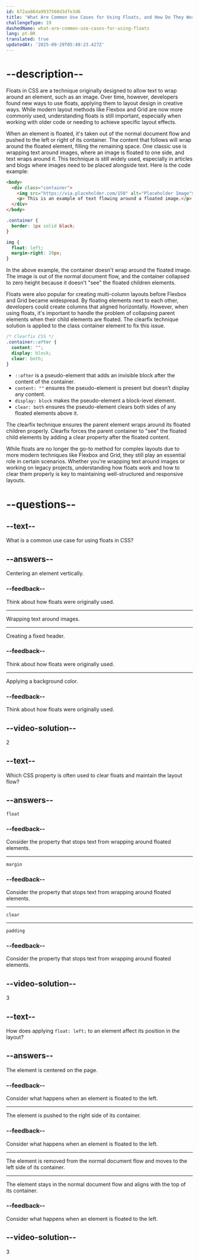 ```yaml
---
id: 672aa86da9937560d3dfe3d6
title: 'What Are Common Use Cases for Using Floats, and How Do They Work?'
challengeType: 19
dashedName: what-are-common-use-cases-for-using-floats
lang: pt-BR
translated: true
updatedAt: '2025-09-29T05:49:23.427Z'
---
```


# --description--

Floats in CSS are a technique originally designed to allow text to wrap around an element, such as an image. Over time, however, developers found new ways to use floats, applying them to layout design in creative ways. While modern layout methods like Flexbox and Grid are now more commonly used, understanding floats is still important, especially when working with older code or needing to achieve specific layout effects.

When an element is floated, it's taken out of the normal document flow and pushed to the left or right of its container. The content that follows will wrap around the floated element, filling the remaining space. One classic use is wrapping text around images, where an image is floated to one side, and text wraps around it. This technique is still widely used, especially in articles and blogs where images need to be placed alongside text. Here is the code example:

```html
<body>
  <div class="container">
    <img src="https://via.placeholder.com/150" alt="Placeholder Image">
    <p> This is an example of text flowing around a floated image.</p>
  </div>
</body>
```

```css
.container {
  border: 1px solid black;
}

img {
  float: left;
  margin-right: 20px;
}
```

In the above example, the container doesn't wrap around the floated image. The image is out of the normal document flow, and the container collapsed to zero height because it doesn't "see" the floated children elements. 

Floats were also popular for creating multi-column layouts before Flexbox and Grid became widespread. By floating elements next to each other, developers could create columns that aligned horizontally. However, when using floats, it's important to handle the problem of collapsing parent elements when their child elements are floated. The clearfix technique solution is applied to the class container element to fix this issue.

```css
/* Clearfix CSS */
.container::after {
  content: "";  
  display: block;
  clear: both;
}
```

- `::after` is a pseudo-element that adds an invisible block after the content of the container.
- `content: ""` ensures the pseudo-element is present but doesn’t display any content.
- `display: block` makes the pseudo-element a block-level element.
- `clear: both` ensures the pseudo-element clears both sides of any floated elements above it.

The clearfix technique ensures the parent element wraps around its floated children properly. Clearfix forces the parent container to "see" the floated child elements by adding a clear property after the floated content.

While floats are no longer the go-to method for complex layouts due to more modern techniques like Flexbox and Grid, they still play an essential role in certain scenarios. Whether you're wrapping text around images or working on legacy projects, understanding how floats work and how to clear them properly is key to maintaining well-structured and responsive layouts.

# --questions--

## --text--

What is a common use case for using floats in CSS?

## --answers--

Centering an element vertically.

### --feedback--

Think about how floats were originally used.

---

Wrapping text around images.

---

Creating a fixed header.

### --feedback--

Think about how floats were originally used.

---

Applying a background color.

### --feedback--

Think about how floats were originally used.

## --video-solution--

2

## --text--

Which CSS property is often used to clear floats and maintain the layout flow?

## --answers--

`float`

### --feedback--

Consider the property that stops text from wrapping around floated elements.

---

`margin`

### --feedback--

Consider the property that stops text from wrapping around floated elements.

---

`clear`

---

`padding`

### --feedback--

Consider the property that stops text from wrapping around floated elements.

## --video-solution--

3

## --text--

How does applying `float: left;` to an element affect its position in the layout?

## --answers--

The element is centered on the page.

### --feedback--

Consider what happens when an element is floated to the left.

---

The element is pushed to the right side of its container.

### --feedback--

Consider what happens when an element is floated to the left.

---

The element is removed from the normal document flow and moves to the left side of its container.

---

The element stays in the normal document flow and aligns with the top of its container.

### --feedback--

Consider what happens when an element is floated to the left.

## --video-solution--

3
